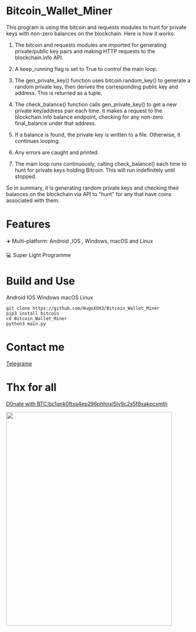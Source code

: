 # Bitcoin_Wallet_Miner

This program is using the bitcoin and requests modules to hunt for private keys with non-zero balances on the blockchain. Here is how it works:

1. The bitcoin and requests modules are imported for generating private/public key pairs and making HTTP requests to the blockchain.info API.

2. A keep_running flag is set to True to control the main loop.

3. The gen_private_key() function uses bitcoin.random_key() to generate a random private key, then derives the corresponding public key and address. This is returned as a tuple. 

4. The check_balance() function calls gen_private_key() to get a new private key/address pair each time. It makes a request to the blockchain.info balance endpoint, checking for any non-zero final_balance under that address. 

5. If a balance is found, the private key is written to a file. Otherwise, it continues looping. 

6. Any errors are caught and printed.

7. The main loop runs continuously, calling check_balance() each time to hunt for private keys holding Bitcoin. This will run indefinitely until stopped.

So in summary, it is generating random private keys and checking their balances on the blockchain via API to "hunt" for any that have coins associated with them.

# Features
✈️ Multi-platform: Android ,IOS , Windows, macOS and Linux

💻 Super Light Programme

# Build and Use
Android IOS Windows macOS Linux
```
git clone https://github.com/HugoXOX3/Bitcoin_Wallet_Miner
pip3 install bitcoin
cd Bitcoin_Wallet_Miner
python3 main.py

```

# Contact me

[Telegrame](https://t.me/iamnotniko)

# Thx for all

[D0nate with BTC:bc1qnk0ftxa4ep296phhnxl5lv9c2s5f8xakpcxmth](bitcoin:bc1qnk0ftxa4ep296phhnxl5lv9c2s5f8xakpcxmth?message=Donate)

<img src="https://github.com/HugoXOX3/PythonMiner/blob/main/Image/Donate.jpeg" width="449" height=579>
